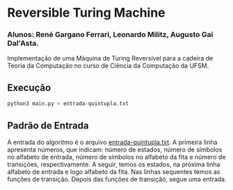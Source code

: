 # Reversible Turing Machine

### Alunos: René Gargano Ferrari, Leonardo Militz, Augusto Gai Dal'Asta.

Implementação de uma Máquina de Turing Reversível para a cadeira de Teoria da Computação no curso de Ciência da Computação da UFSM.

## Execução
```bash
python3 main.py < entrada-quintupla.txt
```

## Padrão de Entrada

A entrada do algoritmo é o arquivo [entrada-quintupla.txt](https://github.com/rgferrari/Reversible-Turing-Machine/blob/main/entrada-quintupla.txt). A primeira linha apresenta números, que indicam: número de estados, número de símbolos no alfabeto de entrada, número de símbolos no alfabeto da fita e número de transições, respectivamente. A seguir, temos os estados, na próxima linha alfabeto de entrada e logo alfabeto da fita. Nas linhas sequentes temos as funções de transição. Depois das funções de transição, segue uma entrada.
